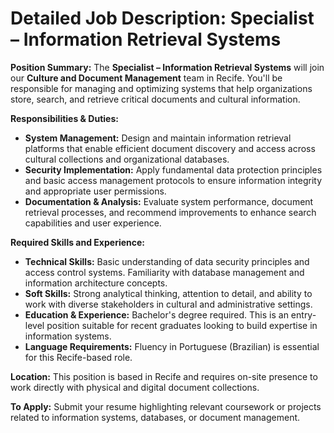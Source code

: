 # Detailed Job Description: Specialist – Information Retrieval Systems

**Position Summary:**
The **Specialist – Information Retrieval Systems** will join our **Culture and Document Management** team in Recife. You'll be responsible for managing and optimizing systems that help organizations store, search, and retrieve critical documents and cultural information.

**Responsibilities & Duties:**
- **System Management:** Design and maintain information retrieval platforms that enable efficient document discovery and access across cultural collections and organizational databases.
- **Security Implementation:** Apply fundamental data protection principles and basic access management protocols to ensure information integrity and appropriate user permissions.
- **Documentation & Analysis:** Evaluate system performance, document retrieval processes, and recommend improvements to enhance search capabilities and user experience.

**Required Skills and Experience:**
- **Technical Skills:** Basic understanding of data security principles and access control systems. Familiarity with database management and information architecture concepts.
- **Soft Skills:** Strong analytical thinking, attention to detail, and ability to work with diverse stakeholders in cultural and administrative settings.
- **Education & Experience:** Bachelor's degree required. This is an entry-level position suitable for recent graduates looking to build expertise in information systems.
- **Language Requirements:** Fluency in Portuguese (Brazilian) is essential for this Recife-based role.

**Location:**
This position is based in Recife and requires on-site presence to work directly with physical and digital document collections.

**To Apply:**
Submit your resume highlighting relevant coursework or projects related to information systems, databases, or document management.